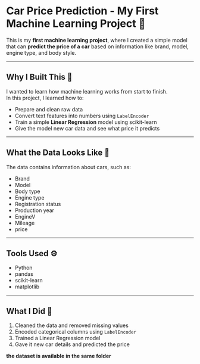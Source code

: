 #  Car Price Prediction - My First Machine Learning Project 🚗

This is my **first machine learning project**, where I created a simple model that can **predict the price of a car** based on information like brand, model, engine type, and body style.

---

##  Why I Built This 🌱

I wanted to learn how machine learning works from start to finish.  
In this project, I learned how to:

- Prepare and clean raw data
- Convert text features into numbers using `LabelEncoder`
- Train a simple **Linear Regression** model using scikit-learn
- Give the model new car data and see what price it predicts

---

##  What the Data Looks Like 🧩

The data contains information about cars, such as:

- Brand  
- Model  
- Body type  
- Engine type  
- Registration status  
- Production year  
- EngineV  
- Mileage
- price

---

##  Tools Used ⚙️

- Python
- pandas
- scikit-learn
- matplotlib

---

##  What I Did 🧪

1. Cleaned the data and removed missing values  
2. Encoded categorical columns using `LabelEncoder`  
3. Trained a Linear Regression model  
4. Gave it new car details and predicted the price

**the dataset is available in the same folder**
